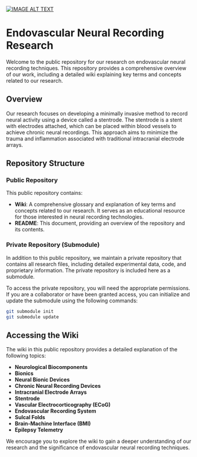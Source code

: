 [![IMAGE ALT TEXT](https://github.com/EngrIbrahimAdnan/EndoStentElectrodeArray/assets/123921774/c380fba4-9db7-4b78-937b-051ae6f9fee8)](https://www.youtube.com/watch?v=rlC5mqgnDWw)

# Endovascular Neural Recording Research

Welcome to the public repository for our research on endovascular neural recording techniques. This repository provides a comprehensive overview of our work, including a detailed wiki explaining key terms and concepts related to our research.

## Overview

Our research focuses on developing a minimally invasive method to record neural activity using a device called a stentrode. The stentrode is a stent with electrodes attached, which can be placed within blood vessels to achieve chronic neural recordings. This approach aims to minimize the trauma and inflammation associated with traditional intracranial electrode arrays.

## Repository Structure

### Public Repository

This public repository contains:
- **Wiki**: A comprehensive glossary and explanation of key terms and concepts related to our research. It serves as an educational resource for those interested in neural recording technologies.
- **README**: This document, providing an overview of the repository and its contents.

### Private Repository (Submodule)

In addition to this public repository, we maintain a private repository that contains all research files, including detailed experimental data, code, and proprietary information. The private repository is included here as a submodule.

To access the private repository, you will need the appropriate permissions. If you are a collaborator or have been granted access, you can initialize and update the submodule using the following commands:

```bash
git submodule init
git submodule update
```

## Accessing the Wiki

The wiki in this public repository provides a detailed explanation of the following topics:
- **Neurological Biocomponents**
- **Bionics**
- **Neural Bionic Devices**
- **Chronic Neural Recording Devices**
- **Intracranial Electrode Arrays**
- **Stentrode**
- **Vascular Electrocorticography (ECoG)**
- **Endovascular Recording System**
- **Sulcal Folds**
- **Brain-Machine Interface (BMI)**
- **Epilepsy Telemetry**

We encourage you to explore the wiki to gain a deeper understanding of our research and the significance of endovascular neural recording techniques.
